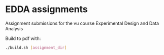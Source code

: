 # EDDA assignments

Assignment submissions for the vu course Experimental Design and Data Analysis

Build to pdf with:

```sh
./build.sh [assignment_dir]
```
